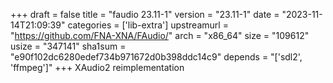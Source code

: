 +++
draft = false
title = "faudio 23.11-1"
version = "23.11-1"
date = "2023-11-14T21:09:39"
categories = ['lib-extra']
upstreamurl = "https://github.com/FNA-XNA/FAudio/"
arch = "x86_64"
size = "109612"
usize = "347141"
sha1sum = "e90f102dc6280edef734b971672d0b398ddc14c9"
depends = "['sdl2', 'ffmpeg']"
+++
XAudio2 reimplementation